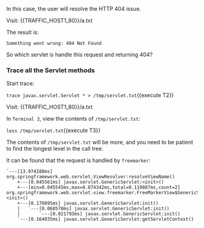 In this case, the user will resolve the HTTP 404 issue.

Visit: {{TRAFFIC_HOST1_80}}/a.txt 

The result is:

```
Something went wrong: 404 Not Found
```

So which servlet is handle this request and returning 404?

### Trace all the Servlet methods

Start trace:

`trace javax.servlet.Servlet * > /tmp/servlet.txt`{{execute T2}}

Visit: {{TRAFFIC_HOST1_80}}/a.txt

In `Terminal 3`, view the contents of `/tmp/servlet.txt`:

`less /tmp/servlet.txt`{{execute T3}}

The contents of `/tmp/servlet.txt` will be more, and you need to be patient to find the longest level in the call tree.

It can be found that the request is handled by `freemarker`:

```
`---[13.974188ms] org.springframework.web.servlet.ViewResolver:resolveViewName()
    +---[0.045561ms] javax.servlet.GenericServlet:<init>()
    +---[min=0.045545ms,max=0.074342ms,total=0.119887ms,count=2] org.springframework.web.servlet.view.freemarker.FreeMarkerView$GenericServletAdapter:<init>()
    +---[0.170895ms] javax.servlet.GenericServlet:init()
    |   `---[0.068578ms] javax.servlet.GenericServlet:init()
    |       `---[0.021793ms] javax.servlet.GenericServlet:init()
    `---[0.164035ms] javax.servlet.GenericServlet:getServletContext()
```
